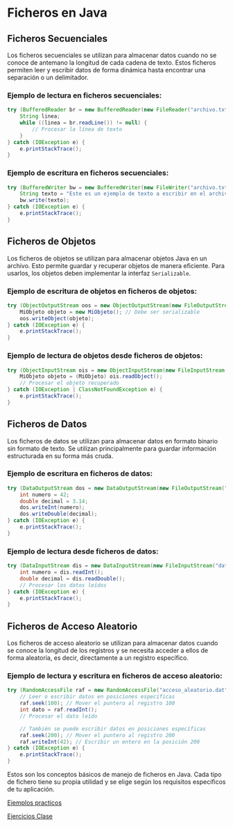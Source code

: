 # Ficheros en Java

## Ficheros Secuenciales
Los ficheros secuenciales se utilizan para almacenar datos cuando no se conoce de antemano la longitud de cada cadena de texto. Estos ficheros permiten leer y escribir datos de forma dinámica hasta encontrar una separación o un delimitador.

### Ejemplo de lectura en ficheros secuenciales:
```java
try (BufferedReader br = new BufferedReader(new FileReader("archivo.txt"))) {
    String linea;
    while ((linea = br.readLine()) != null) {
        // Procesar la línea de texto
    }
} catch (IOException e) {
    e.printStackTrace();
}
```

### Ejemplo de escritura en ficheros secuenciales:
```java
try (BufferedWriter bw = new BufferedWriter(new FileWriter("archivo.txt"))) {
    String texto = "Este es un ejemplo de texto a escribir en el archivo.";
    bw.write(texto);
} catch (IOException e) {
    e.printStackTrace();
}
```

## Ficheros de Objetos
Los ficheros de objetos se utilizan para almacenar objetos Java en un archivo. Esto permite guardar y recuperar objetos de manera eficiente. Para usarlos, los objetos deben implementar la interfaz `Serializable`.

### Ejemplo de escritura de objetos en ficheros de objetos:
```java
try (ObjectOutputStream oos = new ObjectOutputStream(new FileOutputStream("objetos.dat"))) {
    MiObjeto objeto = new MiObjeto(); // Debe ser serializable
    oos.writeObject(objeto);
} catch (IOException e) {
    e.printStackTrace();
}
```

### Ejemplo de lectura de objetos desde ficheros de objetos:
```java
try (ObjectInputStream ois = new ObjectInputStream(new FileInputStream("objetos.dat"))) {
    MiObjeto objeto = (MiObjeto) ois.readObject();
    // Procesar el objeto recuperado
} catch (IOException | ClassNotFoundException e) {
    e.printStackTrace();
}
```

## Ficheros de Datos
Los ficheros de datos se utilizan para almacenar datos en formato binario sin formato de texto. Se utilizan principalmente para guardar información estructurada en su forma más cruda.

### Ejemplo de escritura en ficheros de datos:
```java
try (DataOutputStream dos = new DataOutputStream(new FileOutputStream("datos.bin"))) {
    int numero = 42;
    double decimal = 3.14;
    dos.writeInt(numero);
    dos.writeDouble(decimal);
} catch (IOException e) {
    e.printStackTrace();
}
```

### Ejemplo de lectura desde ficheros de datos:
```java
try (DataInputStream dis = new DataInputStream(new FileInputStream("datos.bin"))) {
    int numero = dis.readInt();
    double decimal = dis.readDouble();
    // Procesar los datos leídos
} catch (IOException e) {
    e.printStackTrace();
}
```

## Ficheros de Acceso Aleatorio
Los ficheros de acceso aleatorio se utilizan para almacenar datos cuando se conoce la longitud de los registros y se necesita acceder a ellos de forma aleatoria, es decir, directamente a un registro específico.

### Ejemplo de lectura y escritura en ficheros de acceso aleatorio:
```java
try (RandomAccessFile raf = new RandomAccessFile("acceso_aleatorio.dat", "rw")) {
    // Leer o escribir datos en posiciones específicas
    raf.seek(100); // Mover el puntero al registro 100
    int dato = raf.readInt();
    // Procesar el dato leído

    // También se puede escribir datos en posiciones específicas
    raf.seek(200); // Mover el puntero al registro 200
    raf.writeInt(42); // Escribir un entero en la posición 200
} catch (IOException e) {
    e.printStackTrace();
}
```

Estos son los conceptos básicos de manejo de ficheros en Java. Cada tipo de fichero tiene su propia utilidad y se elige según los requisitos específicos de tu aplicación.

[Ejemplos practicos](ejemplos.md)

[Ejercicios Clase](ejercicios_idx.md)